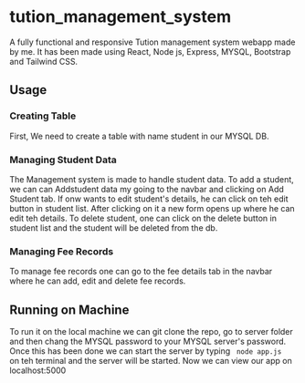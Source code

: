 # tution_management_system
A fully functional and responsive Tution management system webapp made by me. It has been made using React, Node js, Express, MYSQL, Bootstrap and Tailwind CSS.    

## Usage
### Creating Table
First, We need to create a table with name student in our MYSQL DB.
### Managing Student Data
The Management system is made to handle student data. To add a student, we can can Addstudent data my going to the navbar and clicking on Add Student tab. 
If onw wants to edit student's details, he can click on teh edit button in student list. After clicking on it a new form opens up where he can edit teh details.
To delete student, one can click on the delete button in student list and the student will be deleted from the db.

### Managing Fee Records 
To manage fee records one can go to the fee details tab in the navbar where he can add, edit and delete fee records. 

## Running on Machine 
To run it on the local machine we can git clone the repo, go to server folder and then chang the MYSQL password to your MYSQL server's password.
Once this has been done we can start the server by typing <code> node app.js </code> on teh terminal  and the server will be started. Now we can view our app on localhost:5000 
